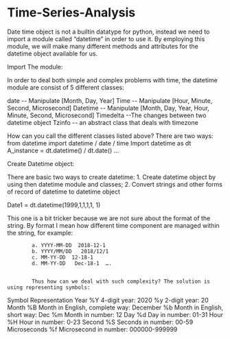 # Time-Series-Analysis
Date time object is not a builtin datatype for python, instead we need to import a module called “datetime” in order to use it. By employing this module, we will  make many different methods and attributes for the datetime object available for us.

Import The module:

In order to deal both simple and complex problems with time, the datetime module are consist of 5 different classes:

date -- Manipulate [Month, Day, Year]
Time -- Manipulate [Hour, Minute, Second, Microsecond]
Datetime -- Manipulate [Month, Day, Year, Hour, Minute, Second, Microsecond]
Timedelta --The changes between two datetime object
Tzinfo -- an abstract class that deals with timezone

How can you call the different classes listed above? There are two ways:
from datetime import datetime / date / time
Import datetime as dt
A_instance = dt.datetime() / dt.date() ...

Create Datetime object:

There are basic two ways to create datetime: 1. Create datetime object by using then datetime module and classes; 2. Convert strings and other forms of record of datetime to datetime object

Date1 = dt.datetime(1999,1,1,1,1, 1)

This one is a bit tricker because we are not sure about the format of the string. By format I mean how different time component are managed within the string, for example:

            a. YYYY-MM-DD  2018-12-1
            b. YYYY/MM/DD   2018/12/1
            c. MM-YY-DD  12-18-1                    
            d. MM-YY-DD   Dec-18-1  ….

         
            Thus how can we deal with such complexity? The solution is using representing symbols:
 


Symbol
Representation
Year 
%Y
4-digit year: 2020
%y
2-digit year: 20
Month
%B
Month in English, complete way: December
%b
Month in English, short way: Dec
%m
Month in number: 12
Day
%d
Day in number: 01-31
Hour
%H
Hour in number: 0-23
Second
%S
Seconds in number: 00-59
Microseconds
%f
Microsecond in number: 000000-999999


